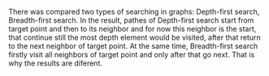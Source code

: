 There was compared two types of searching in graphs: Depth-first search, Breadth-first search. In the result, pathes of Depth-first search start from target point and then to its neighbor and for now this neighbor is the start, that continue still the most depth element would be visited, after that return to the next neighbor of target point. At the same time, Breadth-first search firstly visit all neighbors of target point and only after that go next. That is why the results are diferent.